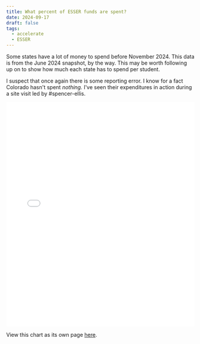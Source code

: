 ```yaml
---
title: What percent of ESSER funds are spent?
date: 2024-09-17
draft: false
tags:
  - accelerate
  - ESSER
---
```

 
Some states have a lot of money to spend before November 2024. This data is from the June 2024 snapshot, by the way. This may be worth following up on to show how much each state has to spend per student.

I suspect that once again there is some reporting error. I know for a fact Colorado hasn't spent *nothing.* I've seen their expenditures in action during a site visit led by #spencer-ellis. 

<iframe src="state_percent_esser_spent.html" width="100%" height="600px" frameborder="0"></iframe>

View this chart as its own page [here](https://log.jasongodfrey.info/html-files/state_percent_esser_spent.html).